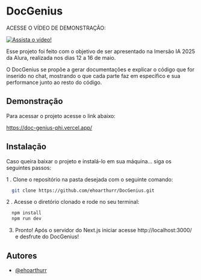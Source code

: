 
# DocGenius

ACESSE O VÍDEO DE DEMONSTRAÇÃO: 

[![Assista o vídeo!](https://i.sstatic.net/Vp2cE.png)](https://youtu.be/v663O19Dw-s)

Esse projeto foi feito com o objetivo de ser apresentado na Imersão IA 2025 da Alura, realizada nos dias 12 a 16 de maio.

O DocGenius se propõe a gerar documentações e explicar o código que for inserido no chat, mostrando o que cada parte faz em específico e sua performance junto ao resto do código.



## Demonstração

Para acessar o projeto acesse o link abaixo:

https://doc-genius-phi.vercel.app/

## Instalação

Caso queira baixar o projeto e instalá-lo em sua máquina... siga os seguintes passos:

1 . Clone o repositório na pasta desejada com o seguinte comando:
```bash
  git clone https://github.com/ehoarthurr/DocGenius.git
```
2 . Acesse o diretório clonado e rode no seu terminal:
```bash
  npm install
  npm run dev
```
3. Pronto! Após o servidor do Next.js iniciar acesse http://localhost:3000/ e desfrute do DocGenius!
## Autores

- [@ehoarthurr](https://www.github.com/ehoarthurr)
